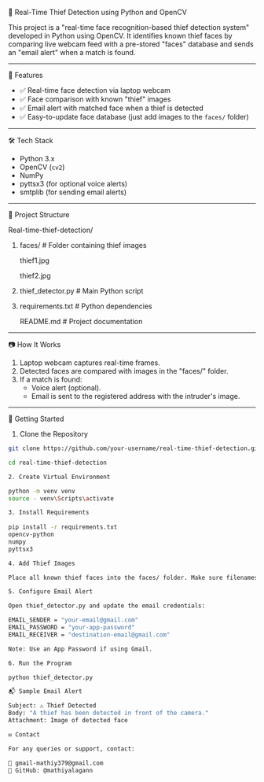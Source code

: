 🔐 Real-Time Thief Detection using Python and OpenCV

This project is a "real-time face recognition-based thief detection system" developed in Python using OpenCV. It identifies known thief faces by comparing live webcam feed with a pre-stored "faces" database and sends an "email alert" when a match is found.

---

📌 Features

- ✅ Real-time face detection via laptop webcam
- ✅ Face comparison with known "thief" images
- ✅ Email alert with matched face when a thief is detected
- ✅ Easy-to-update face database (just add images to the `faces/` folder)

---

🛠️ Tech Stack

- Python 3.x
- OpenCV (`cv2`)
- NumPy
- pyttsx3 (for optional voice alerts)
- smtplib (for sending email alerts)

---

📁 Project Structure

Real-time-thief-detection/
1. faces/ # Folder containing thief images

   thief1.jpg
   
   thief2.jpg
3. thief_detector.py # Main Python script
4. requirements.txt # Python dependencies

   README.md # Project documentation


---

📷 How It Works

1. Laptop webcam captures real-time frames.
2. Detected faces are compared with images in the "faces/" folder.
3. If a match is found:
   - Voice alert (optional).
   - Email is sent to the registered address with the intruder's image.

---

🚀 Getting Started

1. Clone the Repository

```bash
git clone https://github.com/your-username/real-time-thief-detection.git

cd real-time-thief-detection

2. Create Virtual Environment

python -m venv venv
source - venv\Scripts\activate

3. Install Requirements 
 
pip install -r requirements.txt
opencv-python
numpy
pyttsx3

4. Add Thief Images

Place all known thief faces into the faces/ folder. Make sure filenames are clear (e.g., thief1.jpg, thief2.jpg).

5. Configure Email Alert

Open thief_detector.py and update the email credentials:

EMAIL_SENDER = "your-email@gmail.com"
EMAIL_PASSWORD = "your-app-password"
EMAIL_RECEIVER = "destination-email@gmail.com"

Note: Use an App Password if using Gmail.

6. Run the Program

python thief_detector.py

📬 Sample Email Alert

Subject: ⚠️ Thief Detected
Body: "A thief has been detected in front of the camera."
Attachment: Image of detected face

✉️ Contact

For any queries or support, contact:

📧 gmail-mathiy379@gmail.com
📌 GitHub: @mathiyalagann

